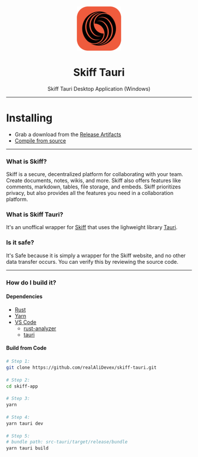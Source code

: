 <p align="center">
  <img width="120" src="./images/Skiff.png" alt="Skiff">
  <h1 align="center">Skiff Tauri</h1>
  <p align="center">Skiff Tauri Desktop Application (Windows)</p>
</p>

---

# Installing

- Grab a download from the [Release Artifacts](https://github.com/realAliDevex/skiff-app/releases)
- [Compile from source](#dependencies)

---

### What is Skiff?

Skiff is a secure, decentralized platform for collaborating with your team. Create documents, notes, wikis, and more. Skiff also offers features like comments, markdown, tables, file storage, and embeds. Skiff prioritizes privacy, but also provides all the features you need in a collaboration platform.

### What is Skiff Tauri?

It's an unoffical wrapper for [Skiff](https://skiff.com/) that uses the lighweight library [Tauri](https://tauri.app/).

### Is it safe?

It's Safe because it is simply a wrapper for the Skiff website, and no other data transfer occurs. You can verify this by reviewing the source code.

---

### How do I build it?

#### Dependencies

- [Rust](https://www.rust-lang.org/)
- [Yarn](https://yarnpkg.com/)
- [VS Code](https://code.visualstudio.com/)
  - [rust-analyzer](https://marketplace.visualstudio.com/items?itemName=rust-lang.rust-analyzer)
  - [tauri](https://marketplace.visualstudio.com/items?itemName=tauri-apps.tauri-vscode)

#### Build from Code

```bash
# Step 1:
git clone https://github.com/realAliDevex/skiff-tauri.git

# Step 2:
cd skiff-app

# Step 3:
yarn

# Step 4:
yarn tauri dev

# Step 5:
# bundle path: src-tauri/target/release/bundle
yarn tauri build
```
